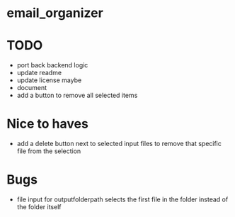 # email_organizer

# TODO
- port back backend logic
- update readme
- update license maybe
- document
- add a button to remove all selected items

# Nice to haves
- add a delete button next to selected input files to remove that specific file from the selection

# Bugs
- file input for outputfolderpath selects the first file in the folder instead of the folder itself